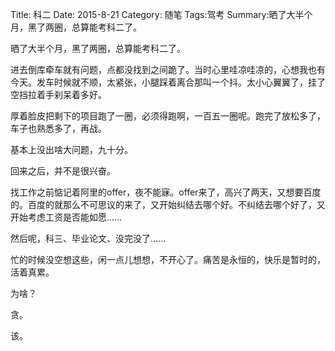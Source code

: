 Title: 科二
Date: 2015-8-21
Category: 随笔
Tags:驾考
Summary:晒了大半个月，黑了两圈，总算能考科二了。

晒了大半个月，黑了两圈，总算能考科二了。

进去倒库牵车就有问题，点都没找到之间跪了。当时心里哇凉哇凉的，心想我也有今天。发车时候就不顺，太紧张，小腿踩着离合那叫一个抖。太小心翼翼了，挂了空挡拉着手刹呆着多好。

厚着脸皮把剩下的项目跑了一圈，必须得跑啊，一百五一圈呢。跑完了放松多了，车子也熟悉多了，再战。

基本上没出啥大问题，九十分。

回来之后，并不是很兴奋。

找工作之前惦记着阿里的offer，夜不能寐。offer来了，高兴了两天，又想要百度的。百度的就那么不可思议的来了，又开始纠结去哪个好。不纠结去哪个好了，又开始考虑工资是否能如愿......

然后呢，科三、毕业论文、没完没了......

忙的时候没空想这些，闲一点儿想想，不开心了。痛苦是永恒的，快乐是暂时的，活着真累。

为啥？

贪。

该。



